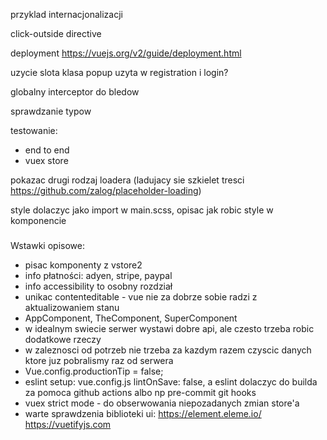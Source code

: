 przyklad internacjonalizacji

click-outside directive

deployment https://vuejs.org/v2/guide/deployment.html

uzycie slota klasa popup uzyta w registration i login?

globalny interceptor do bledow

sprawdzanie typow

testowanie:
- end to end
- vuex store

pokazac drugi rodzaj loadera (ladujacy sie szkielet tresci https://github.com/zalog/placeholder-loading)

style dolaczyc jako import w main.scss, opisac jak robic style w komponencie

###

Wstawki opisowe:
- pisac komponenty z vstore2
- info płatności: adyen, stripe, paypal
- info accessibility to osobny rozdział
- unikac contenteditable - vue nie za dobrze sobie radzi z aktualizowaniem stanu
- AppComponent, TheComponent, SuperComponent
- w idealnym swiecie serwer wystawi dobre api, ale czesto trzeba robic dodatkowe rzeczy
- w zaleznosci od potrzeb nie trzeba za kazdym razem czyscic danych ktore juz pobralismy raz od serwera
- Vue.config.productionTip = false;
- eslint setup: vue.config.js  lintOnSave: false, a eslint dolaczyc do builda za pomoca github actions albo np pre-commit git hooks
- vuex strict mode - do obserwowania niepozadanych zmian store'a
- warte sprawdzenia biblioteki ui: 
https://element.eleme.io/
https://vuetifyjs.com